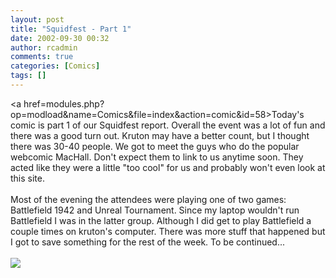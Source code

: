 ```yaml
---
layout: post
title: "Squidfest - Part 1"
date: 2002-09-30 00:32
author: rcadmin
comments: true
categories: [Comics]
tags: []
---
```

<a href=modules.php?op=modload&name=Comics&file=index&action=comic&id=58>Today's comic</a> is part 1 of our Squidfest report. Overall the event was a lot of fun and there was a good turn out. Kruton may have a better count, but I thought there was 30-40 people. We got to meet the guys who do the popular webcomic MacHall. Don't expect them to link to us anytime soon. They acted like they were a little "too cool" for us and probably won't even look at this site. 
<br />
<br />
Most of the evening the attendees were playing one of two games: Battlefield 1942 and Unreal Tournament. Since my laptop wouldn't run Battlefield I was in the latter group. Although I did get to play Battlefield a couple times on kruton's computer. There was more stuff that happened but I got to save something for the rest of the week. To be continued...<br /><br /><!--more--><img src='http://dl.bitsmack.com/comics/20020930.gif'   />

